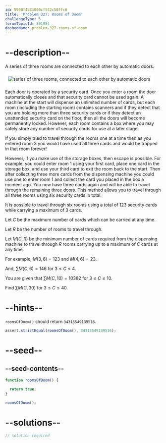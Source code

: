 ```yaml
---
id: 5900f4b31000cf542c50ffc6
title: 'Problem 327: Rooms of Doom'
challengeType: 5
forumTopicId: 301984
dashedName: problem-327-rooms-of-doom
---
```


# --description--

A series of three rooms are connected to each other by automatic doors.

<img class="img-responsive center-block" alt="series of three rooms, connected to each other by automatic doors" src="https://cdn.freecodecamp.org/curriculum/project-euler/rooms-of-doom.gif" style="background-color: white; padding: 10px;">

Each door is operated by a security card. Once you enter a room the door automatically closes and that security card cannot be used again. A machine at the start will dispense an unlimited number of cards, but each room (including the starting room) contains scanners and if they detect that you are holding more than three security cards or if they detect an unattended security card on the floor, then all the doors will become permanently locked. However, each room contains a box where you may safely store any number of security cards for use at a later stage.

If you simply tried to travel through the rooms one at a time then as you entered room 3 you would have used all three cards and would be trapped in that room forever!

However, if you make use of the storage boxes, then escape is possible. For example, you could enter room 1 using your first card, place one card in the storage box, and use your third card to exit the room back to the start. Then after collecting three more cards from the dispensing machine you could use one to enter room 1 and collect the card you placed in the box a moment ago. You now have three cards again and will be able to travel through the remaining three doors. This method allows you to travel through all three rooms using six security cards in total.

It is possible to travel through six rooms using a total of 123 security cards while carrying a maximum of 3 cards.

Let $C$ be the maximum number of cards which can be carried at any time.

Let $R$ be the number of rooms to travel through.

Let $M(C, R)$ be the minimum number of cards required from the dispensing machine to travel through $R$ rooms carrying up to a maximum of $C$ cards at any time.

For example, $M(3, 6) = 123$ and $M(4, 6) = 23$.

And, $\sum M(C, 6) = 146$ for $3 ≤ C ≤ 4$.

You are given that $\sum M(C, 10) = 10382$ for $3 ≤ C ≤ 10$.

Find $\sum M(C, 30)$ for $3 ≤ C ≤ 40$.

# --hints--

`roomsOfDoom()` should return `34315549139516`.

```js
assert.strictEqual(roomsOfDoom(), 34315549139516);
```

# --seed--

## --seed-contents--

```js
function roomsOfDoom() {

  return true;
}

roomsOfDoom();
```

# --solutions--

```js
// solution required
```
